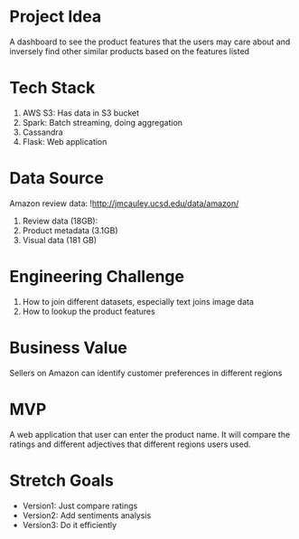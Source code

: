 # Project Idea 
A dashboard to see the product features that the users may care about and inversely find other similar products based on the features listed

# Tech Stack
1. AWS S3: Has data in S3 bucket
2. Spark: Batch streaming, doing aggregation
4. Cassandra
5. Flask: Web application

# Data Source
Amazon review data: !http://jmcauley.ucsd.edu/data/amazon/
1. Review data (18GB): 
2. Product metadata (3.1GB)
3. Visual data (181 GB)

# Engineering Challenge
1. How to join different datasets, especially text joins image data
2. How to lookup the product features

# Business Value
Sellers on Amazon can identify customer preferences in different regions

# MVP
A web application that user can enter the product name. It will compare the ratings and different adjectives that different regions users used.

# Stretch Goals
* Version1: Just compare ratings
* Version2: Add sentiments analysis
* Version3: Do it efficiently
